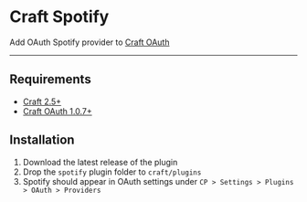 # Craft Spotify

Add OAuth Spotify provider to [Craft OAuth](https://dukt.net/craft/oauth)

-------------------------------------------

## Requirements

- [Craft 2.5+](http://buildwithcraft.com/)
- [Craft OAuth 1.0.7+](https://dukt.net/craft/oauth)

## Installation

1. Download the latest release of the plugin
2. Drop the `spotify` plugin folder to `craft/plugins`
3. Spotify should appear in OAuth settings under `CP > Settings > Plugins > OAuth > Providers`
